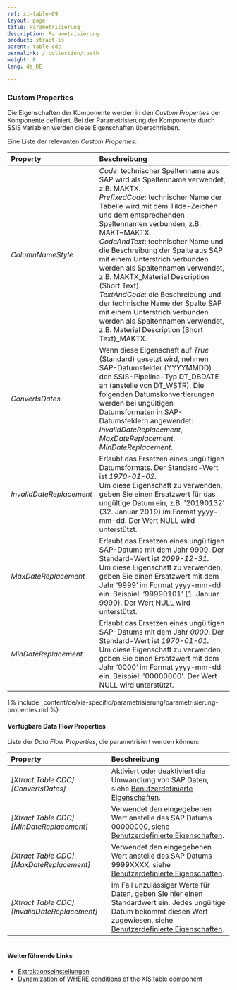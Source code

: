 ```yaml
---
ref: xi-table-09
layout: page
title: Parametrisierung
description: Parametrisierung
product: xtract-is
parent: table-cdc
permalink: /:collection/:path
weight: 8
lang: de_DE

---
```

### Custom Properties
Die Eigenschaften der Komponente werden in den *Custom Properties* der Komponente definiert.
Bei der Parametrisierung der Komponente durch SSIS Variablen werden diese Eigenschaften überschrieben.

Eine Liste der relevanten *Custom Properties*:

|Property|Beschreibung|
|:----|:----|
| *ColumnNameStyle* | *Code*: technischer Spaltenname aus SAP wird als Spaltenname verwendet, z.B. MAKTX. <br>*PrefixedCode*: technischer Name der Tabelle wird mit dem Tilde-Zeichen und dem entsprechenden Spaltennamen verbunden, z.B. MAKT~MAKTX. <br>*CodeAndText*: technischer Name und die Beschreibung der Spalte aus SAP mit einem Unterstrich verbunden werden als Spaltennamen verwendet, z.B. MAKTX_Material Description (Short Text). <br>*TextAndCode*: die Beschreibung und der technische Name der Spalte SAP mit einem Unterstrich verbunden werden als Spaltennamen verwendet, z.B. Material Description (Short Text)_MAKTX. |
| *ConvertsDates* | Wenn diese Eigenschaft auf *True* (Standard) gesetzt wird, nehmen SAP-Datumsfelder (YYYYMMDD) den SSIS-Pipeline-Typ DT_DBDATE an (anstelle von DT_WSTR). Die folgenden Datumskonvertierungen werden bei ungültigen Datumsformaten in SAP-Datumsfeldern angewendet:<br>*InvalidDateReplacement*, *MaxDateReplacement*, *MinDateReplacement*. |
| *InvalidDateReplacement* | Erlaubt das Ersetzen eines ungültigen Datumsformats. Der Standard-Wert ist *1970-01-02*. <br>Um diese Eigenschaft zu verwenden, geben Sie einen Ersatzwert für das ungültige Datum ein, z.B. '20190132' (32. Januar  2019) im Format yyyy-mm-dd. Der Wert NULL wird unterstützt.|
| *MaxDateReplacement* | Erlaubt das Ersetzen eines ungültigen SAP-Datums mit dem Jahr 9999. Der Standard-Wert ist *2099-12-31*. <br>Um diese Eigenschaft zu verwenden, geben Sie einen Ersatzwert mit dem Jahr ‘9999’ im Format yyyy-mm-dd ein. Beispiel: ‘99990101’ (1. Januar 9999). Der Wert NULL wird unterstützt.|
| *MinDateReplacement* | Erlaubt das Ersetzen eines ungültigen SAP-Datums mit dem Jahr *0000*. Der Standard-Wert ist *1970-01-01*. <br>Um diese Eigenschaft zu verwenden, geben Sie einen Ersatzwert mit dem Jahr ‘0000’ im Format yyyy-mm-dd ein. Beispiel: '00000000'. Der Wert NULL wird unterstützt.|



{% include _content/de/xis-specific/parametrisierung/parametrisierung-properties.md  %}

#### Verfügbare Data Flow Properties
Liste der *Data Flow Properties*, die parametrisiert werden können:

|Property|Beschreibung|
|:----|:----|
| *[Xtract Table CDC].[ConvertsDates]*|Aktiviert oder deaktiviert die Umwandlung von SAP Daten, siehe [Benutzerdefinierte Eigenschaften](#custom-properties). |
| *[Xtract Table CDC].[MinDateReplacement]*|Verwendet den eingegebenen Wert anstelle des SAP Datums 00000000, siehe [Benutzerdefinierte Eigenschaften](#custom-properties).|
| *[Xtract Table CDC].[MaxDateReplacement]*|Verwendet den eingegebenen Wert anstelle des SAP Datums 9999XXXX, siehe [Benutzerdefinierte Eigenschaften](#custom-properties).|
| *[Xtract Table CDC].[InvalidDateReplacement]*|Im Fall unzulässiger Werte für Daten, geben Sie hier einen Standardwert ein. Jedes ungültige Datum bekommt diesen Wert zugewiesen, siehe [Benutzerdefinierte Eigenschaften](#custom-properties).|


****
#### Weiterführende Links
- [Extraktionseinstellungen](./extraction-settings) <br>
- [Dynamization of WHERE conditions of the XIS table component](https://kb.theobald-software.com/tables/xtract-is-Dynamization-of-WHERE-conditions-of-the-XIS-table-components)

